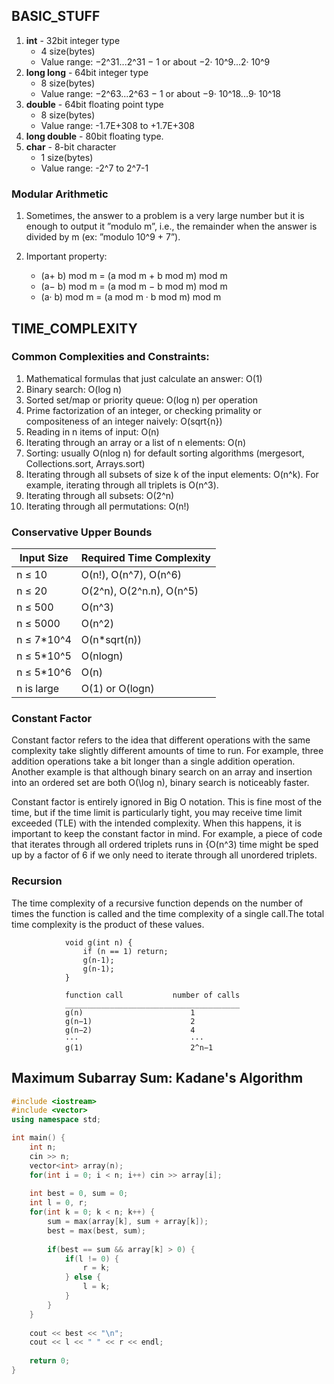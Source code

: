 ## BASIC_STUFF

1. **int** - 32bit integer type
   - 4 size(bytes)
   - Value range: −2^31...2^31 − 1 or about −2· 10^9...2· 10^9
2. **long long** - 64bit integer type
   - 8 size(bytes)
   - Value range: −2^63...2^63 − 1 or about −9· 10^18...9· 10^18
3. **double** - 64bit floating point type
   - 8 size(bytes)
   - Value range: -1.7E+308 to +1.7E+308
4. **long double** - 80bit floating type.
5. **char** - 8-bit character
   - 1 size(bytes)
   - Value range: -2^7 to 2^7-1

### Modular Arithmetic

1. Sometimes, the answer to a problem is a very large number but it is enough to output it ”modulo m”, i.e., the remainder when the answer is divided by m (ex: ”modulo 10^9 + 7”).
   
2. Important property:
   - (a+ b) mod m = (a mod m + b mod m) mod m
   - (a− b) mod m = (a mod m − b mod m) mod m
   - (a· b) mod m = (a mod m · b mod m) mod m

## TIME_COMPLEXITY

### Common Complexities and Constraints:

1. Mathematical formulas that just calculate an answer: O(1)
2. Binary search: O(log n)
3. Sorted set/map or priority queue: O(log n) per operation
4. Prime factorization of an integer, or checking primality or compositeness of an integer naively: O(sqrt{n})
5. Reading in n items of input: O(n)
6. Iterating through an array or a list of n elements: O(n)
7. Sorting: usually O(nlog n) for default sorting algorithms (mergesort, Collections.sort, Arrays.sort)
8. Iterating through all subsets of size k of the input elements: O(n^k). For example, iterating through all triplets is O(n^3).
9. Iterating through all subsets: O(2^n)
10. Iterating through all permutations: O(n!)

### Conservative Upper Bounds

| Input Size | Required Time Complexity        |
|------------|--------------------------------|
| n ≤ 10     | O(n!), O(n^7), O(n^6)           |
| n ≤ 20     | O(2^n), O(2^n.n), O(n^5)        |
| n ≤ 500    | O(n^3)                         |
| n ≤ 5000   | O(n^2)                         |
| n ≤ 7*10^4 | O(n*sqrt(n))                   |
| n ≤ 5*10^5 | O(nlogn)                       |
| n ≤ 5*10^6 | O(n)                           |
| n is large | O(1) or O(logn)                |

### Constant Factor

Constant factor refers to the idea that different operations with the same
complexity take slightly different amounts of time to run. For example, three
addition operations take a bit longer than a single addition operation. Another
example is that although binary search on an array and insertion into an ordered
set are both O(\log n), binary search is noticeably faster.

Constant factor is entirely ignored in Big O notation. This is fine most of
the time, but if the time limit is particularly tight, you may receive time
limit exceeded (TLE) with the intended complexity. When this happens, it is
important to keep the constant factor in mind. For example, a piece of code that
iterates through all ordered triplets runs in {O(n^3) time might be
sped up by a factor of $6$ if we only need to iterate through all unordered
triplets.


### Recursion

The time complexity of a recursive function depends on the number of times the function is called and the time complexity of a single call.The total time
    complexity is the product of these values.


                void g(int n) {
                    if (n == 1) return;
                    g(n-1);
                    g(n-1);
                }

                function call           number of calls
                _______________________________________
                g(n)                        1
                g(n−1)                      2
                g(n−2)                      4
                ···                         ···
                g(1)                        2^n−1

## Maximum Subarray Sum: Kadane's Algorithm

```cpp
#include <iostream>
#include <vector>
using namespace std;

int main() {
    int n;
    cin >> n;
    vector<int> array(n);
    for(int i = 0; i < n; i++) cin >> array[i];
    
    int best = 0, sum = 0;
    int l = 0, r;
    for(int k = 0; k < n; k++) {
        sum = max(array[k], sum + array[k]);
        best = max(best, sum);
        
        if(best == sum && array[k] > 0) {
            if(l != 0) {
                r = k;
            } else {
                l = k;
            }
        }
    }
    
    cout << best << "\n";
    cout << l << " " << r << endl;
    
    return 0;
}
